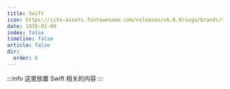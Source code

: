 ```yaml
---
title: Swift
icon: https://site-assets.fontawesome.com/releases/v6.6.0/svgs/brands/swift.svg
date: 1978-01-09
index: false
timeline: false
article: false
dir:
  order: 6
---
```


:::info
这里放置 Swift 相关的内容
:::

<Catalog />
